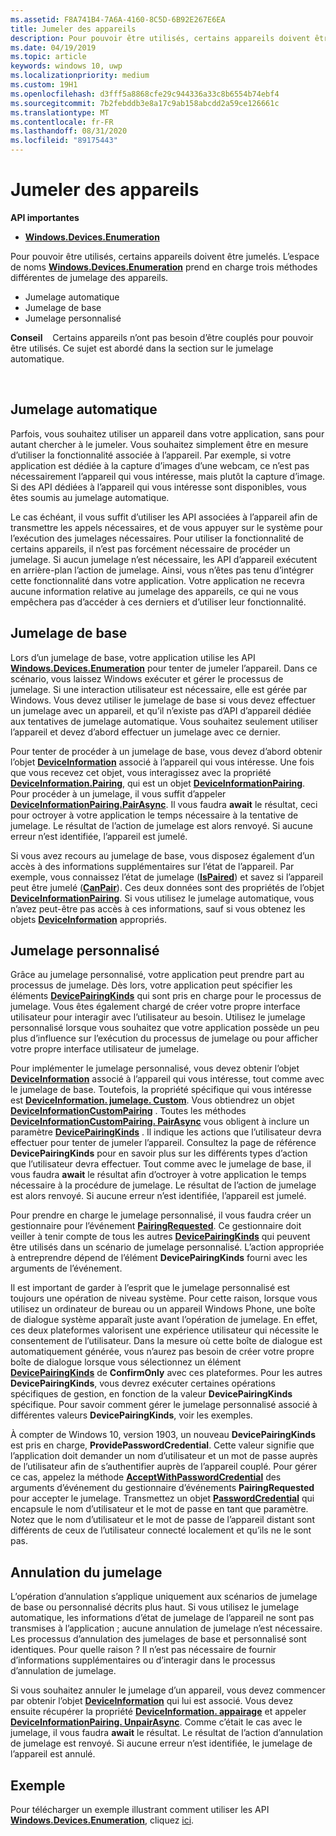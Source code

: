 ```yaml
---
ms.assetid: F8A741B4-7A6A-4160-8C5D-6B92E267E6EA
title: Jumeler des appareils
description: Pour pouvoir être utilisés, certains appareils doivent être jumelés. L’espace de noms Windows.Devices.Enumeration prend en charge trois méthodes différentes de jumelage des appareils.
ms.date: 04/19/2019
ms.topic: article
keywords: windows 10, uwp
ms.localizationpriority: medium
ms.custom: 19H1
ms.openlocfilehash: d3fff5a8868cfe29c944336a33c8b6554b74ebf4
ms.sourcegitcommit: 7b2febddb3e8a17c9ab158abcdd2a59ce126661c
ms.translationtype: MT
ms.contentlocale: fr-FR
ms.lasthandoff: 08/31/2020
ms.locfileid: "89175443"
---
```

# <a name="pair-devices"></a>Jumeler des appareils



**API importantes**

- [**Windows.Devices.Enumeration**](/uwp/api/Windows.Devices.Enumeration)

Pour pouvoir être utilisés, certains appareils doivent être jumelés. L’espace de noms [**Windows.Devices.Enumeration**](/uwp/api/Windows.Devices.Enumeration) prend en charge trois méthodes différentes de jumelage des appareils.

-   Jumelage automatique
-   Jumelage de base
-   Jumelage personnalisé

**Conseil**    Certains appareils n’ont pas besoin d’être couplés pour pouvoir être utilisés. Ce sujet est abordé dans la section sur le jumelage automatique.

 

## <a name="automatic-pairing"></a>Jumelage automatique


Parfois, vous souhaitez utiliser un appareil dans votre application, sans pour autant chercher à le jumeler. Vous souhaitez simplement être en mesure d’utiliser la fonctionnalité associée à l’appareil. Par exemple, si votre application est dédiée à la capture d’images d’une webcam, ce n’est pas nécessairement l’appareil qui vous intéresse, mais plutôt la capture d’image. Si des API dédiées à l’appareil qui vous intéresse sont disponibles, vous êtes soumis au jumelage automatique.

Le cas échéant, il vous suffit d’utiliser les API associées à l’appareil afin de transmettre les appels nécessaires, et de vous appuyer sur le système pour l’exécution des jumelages nécessaires. Pour utiliser la fonctionnalité de certains appareils, il n’est pas forcément nécessaire de procéder un jumelage. Si aucun jumelage n’est nécessaire, les API d’appareil exécutent en arrière-plan l’action de jumelage. Ainsi, vous n’êtes pas tenu d’intégrer cette fonctionnalité dans votre application. Votre application ne recevra aucune information relative au jumelage des appareils, ce qui ne vous empêchera pas d’accéder à ces derniers et d’utiliser leur fonctionnalité.

## <a name="basic-pairing"></a>Jumelage de base


Lors d’un jumelage de base, votre application utilise les API [**Windows.Devices.Enumeration**](/uwp/api/Windows.Devices.Enumeration) pour tenter de jumeler l’appareil. Dans ce scénario, vous laissez Windows exécuter et gérer le processus de jumelage. Si une interaction utilisateur est nécessaire, elle est gérée par Windows. Vous devez utiliser le jumelage de base si vous devez effectuer un jumelage avec un appareil, et qu’il n’existe pas d’API d’appareil dédiée aux tentatives de jumelage automatique. Vous souhaitez seulement utiliser l’appareil et devez d’abord effectuer un jumelage avec ce dernier.

Pour tenter de procéder à un jumelage de base, vous devez d’abord obtenir l’objet [**DeviceInformation**](/uwp/api/Windows.Devices.Enumeration.DeviceInformation) associé à l’appareil qui vous intéresse. Une fois que vous recevez cet objet, vous interagissez avec la propriété [**DeviceInformation.Pairing**](/uwp/api/windows.devices.enumeration.deviceinformation.pairing), qui est un objet [**DeviceInformationPairing**](/uwp/api/windows.devices.enumeration.deviceinformation.pairing). Pour procéder à un jumelage, il vous suffit d’appeler [**DeviceInformationPairing.PairAsync**](/uwp/api/windows.devices.enumeration.deviceinformationpairing.pairasync). Il vous faudra **await** le résultat, ceci pour octroyer à votre application le temps nécessaire à la tentative de jumelage. Le résultat de l’action de jumelage est alors renvoyé. Si aucune erreur n’est identifiée, l’appareil est jumelé.

Si vous avez recours au jumelage de base, vous disposez également d’un accès à des informations supplémentaires sur l’état de l’appareil. Par exemple, vous connaissez l’état de jumelage ([**IsPaired**](/uwp/api/Windows.Devices.Enumeration.DeviceInformationPairing.IsPaired)) et savez si l’appareil peut être jumelé ([**CanPair**](/uwp/api/Windows.Devices.Enumeration.DeviceInformationPairing.CanPair)). Ces deux données sont des propriétés de l’objet [**DeviceInformationPairing**](/uwp/api/windows.devices.enumeration.deviceinformation.pairing). Si vous utilisez le jumelage automatique, vous n’avez peut-être pas accès à ces informations, sauf si vous obtenez les objets [**DeviceInformation**](/uwp/api/Windows.Devices.Enumeration.DeviceInformation) appropriés.

## <a name="custom-pairing"></a>Jumelage personnalisé


Grâce au jumelage personnalisé, votre application peut prendre part au processus de jumelage. Dès lors, votre application peut spécifier les éléments [**DevicePairingKinds**](/uwp/api/Windows.Devices.Enumeration.DevicePairingKinds) qui sont pris en charge pour le processus de jumelage. Vous êtes également chargé de créer votre propre interface utilisateur pour interagir avec l’utilisateur au besoin. Utilisez le jumelage personnalisé lorsque vous souhaitez que votre application possède un peu plus d’influence sur l’exécution du processus de jumelage ou pour afficher votre propre interface utilisateur de jumelage.

Pour implémenter le jumelage personnalisé, vous devez obtenir l’objet [**DeviceInformation**](/uwp/api/Windows.Devices.Enumeration.DeviceInformation) associé à l’appareil qui vous intéresse, tout comme avec le jumelage de base. Toutefois, la propriété spécifique qui vous intéresse est [**DeviceInformation. jumelage. Custom**](/uwp/api/windows.devices.enumeration.deviceinformationpairing.custom). Vous obtiendrez un objet [**DeviceInformationCustomPairing**](/uwp/api/windows.devices.enumeration.deviceinformationcustompairing) . Toutes les méthodes [**DeviceInformationCustomPairing. PairAsync**](/uwp/api/windows.devices.enumeration.deviceinformationcustompairing.pairasync) vous obligent à inclure un paramètre [**DevicePairingKinds**](/uwp/api/Windows.Devices.Enumeration.DevicePairingKinds) . Il indique les actions que l’utilisateur devra effectuer pour tenter de jumeler l’appareil. Consultez la page de référence **DevicePairingKinds** pour en savoir plus sur les différents types d’action que l’utilisateur devra effectuer. Tout comme avec le jumelage de base, il vous faudra **await** le résultat afin d’octroyer à votre application le temps nécessaire à la procédure de jumelage. Le résultat de l’action de jumelage est alors renvoyé. Si aucune erreur n’est identifiée, l’appareil est jumelé.

Pour prendre en charge le jumelage personnalisé, il vous faudra créer un gestionnaire pour l’événement [**PairingRequested**](/uwp/api/windows.devices.enumeration.deviceinformationcustompairing.pairingrequested). Ce gestionnaire doit veiller à tenir compte de tous les autres [**DevicePairingKinds**](/uwp/api/Windows.Devices.Enumeration.DevicePairingKinds) qui peuvent être utilisés dans un scénario de jumelage personnalisé. L’action appropriée à entreprendre dépend de l’élément **DevicePairingKinds** fourni avec les arguments de l’événement.

Il est important de garder à l’esprit que le jumelage personnalisé est toujours une opération de niveau système. Pour cette raison, lorsque vous utilisez un ordinateur de bureau ou un appareil Windows Phone, une boîte de dialogue système apparaît juste avant l’opération de jumelage. En effet, ces deux plateformes valorisent une expérience utilisateur qui nécessite le consentement de l’utilisateur. Dans la mesure où cette boîte de dialogue est automatiquement générée, vous n’aurez pas besoin de créer votre propre boîte de dialogue lorsque vous sélectionnez un élément [**DevicePairingKinds**](/uwp/api/Windows.Devices.Enumeration.DevicePairingKinds) de **ConfirmOnly** avec ces plateformes. Pour les autres **DevicePairingKinds**, vous devrez exécuter certaines opérations spécifiques de gestion, en fonction de la valeur **DevicePairingKinds** spécifique. Pour savoir comment gérer le jumelage personnalisé associé à différentes valeurs **DevicePairingKinds**, voir les exemples.

À compter de Windows 10, version 1903, un nouveau **DevicePairingKinds** est pris en charge, **ProvidePasswordCredential**. Cette valeur signifie que l’application doit demander un nom d’utilisateur et un mot de passe auprès de l’utilisateur afin de s’authentifier auprès de l’appareil couplé. Pour gérer ce cas, appelez la méthode [**AcceptWithPasswordCredential**](/uwp/api/windows.devices.enumeration.devicepairingrequestedeventargs.acceptwithpasswordcredential?branch=release-19h1#Windows_Devices_Enumeration_DevicePairingRequestedEventArgs_AcceptWithPasswordCredential_Windows_Security_Credentials_PasswordCredential_) des arguments d’événement du gestionnaire d’événements **PairingRequested** pour accepter le jumelage. Transmettez un objet [**PasswordCredential**](/uwp/api/windows.security.credentials.passwordcredential) qui encapsule le nom d’utilisateur et le mot de passe en tant que paramètre. Notez que le nom d’utilisateur et le mot de passe de l’appareil distant sont différents de ceux de l’utilisateur connecté localement et qu’ils ne le sont pas.

## <a name="unpairing"></a>Annulation du jumelage


L’opération d’annulation s’applique uniquement aux scénarios de jumelage de base ou personnalisé décrits plus haut. Si vous utilisez le jumelage automatique, les informations d’état de jumelage de l’appareil ne sont pas transmises à l’application ; aucune annulation de jumelage n’est nécessaire. Les processus d’annulation des jumelages de base et personnalisé sont identiques. Pour quelle raison ? Il n’est pas nécessaire de fournir d’informations supplémentaires ou d’interagir dans le processus d’annulation de jumelage.

Si vous souhaitez annuler le jumelage d’un appareil, vous devez commencer par obtenir l’objet [**DeviceInformation**](/uwp/api/Windows.Devices.Enumeration.DeviceInformation) qui lui est associé. Vous devez ensuite récupérer la propriété [**DeviceInformation. appairage**](/uwp/api/windows.devices.enumeration.deviceinformation.pairing) et appeler [**DeviceInformationPairing. UnpairAsync**](/uwp/api/windows.devices.enumeration.deviceinformationpairing.unpairasync). Comme c’était le cas avec le jumelage, il vous faudra **await** le résultat. Le résultat de l’action d’annulation de jumelage est renvoyé. Si aucune erreur n’est identifiée, le jumelage de l’appareil est annulé.

## <a name="sample"></a>Exemple


Pour télécharger un exemple illustrant comment utiliser les API [**Windows.Devices.Enumeration**](/uwp/api/Windows.Devices.Enumeration), cliquez [ici](https://github.com/Microsoft/Windows-universal-samples/tree/master/Samples/DeviceEnumerationAndPairing).

 

 